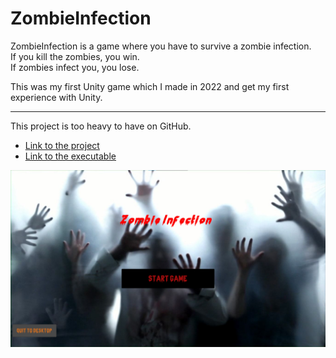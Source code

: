 # ZombieInfection

ZombieInfection is a game where you have to survive a zombie infection.<br>
If you kill the zombies, you win.<br>
If zombies infect you, you lose.

This was my first Unity game which I made in 2022 and get my first experience with Unity.<br>

***

This project is too heavy to have on GitHub.

- [Link to the project](https://drive.google.com/file/d/1A3M0pipwzW_9tpb5GiKdprpG0bByqAHJ/view?usp=sharing)
- [Link to the executable](https://drive.google.com/file/d/1wPwd6Zgj13DjzPXyUDcEU4-S_ppnZ494/view?usp=sharing)

![Screenshot of the game](ZombieInfection.png)

